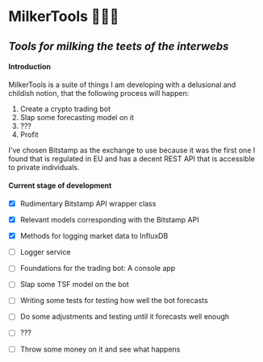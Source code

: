 # MilkerTools 🐄👷🥛

## <em>Tools for milking the teets of the interwebs</em>

#### Introduction

MilkerTools is a suite of things I am developing with a delusional and childish notion, that the following process will happen:

1. Create a crypto trading bot
2. Slap some forecasting model on it
3. ???
4. Profit

I've chosen Bitstamp as the exchange to use because it was the first one I found that is regulated in EU and has a decent REST API that is accessible to private individuals.

#### Current stage of development

- [x] Rudimentary Bitstamp API wrapper class
- [x] Relevant models corresponding with the Bitstamp API
- [x] Methods for logging market data to InfluxDB
- [ ] Logger service
- [ ] Foundations for the trading bot: A console app
- [ ] Slap some TSF model on the bot
- [ ] Writing some tests for testing how well the bot forecasts
- [ ] Do some adjustments and testing until it forecasts well enough
- [ ] ???
- [ ] Throw some money on it and see what happens

